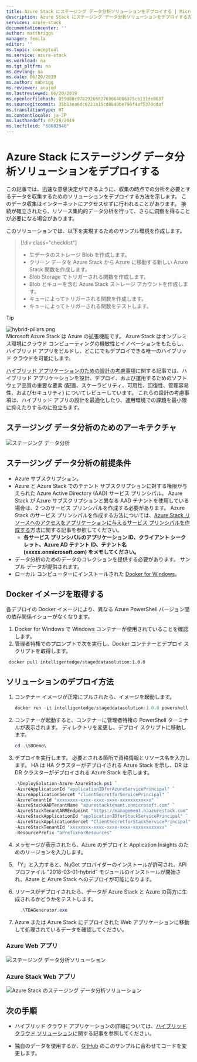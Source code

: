 ```yaml
---
title: Azure Stack にステージング データ分析ソリューションをデプロイする | Microsoft Docs
description: Azure Stack にステージング データ分析ソリューションをデプロイする方法について説明します
services: azure-stack
documentationcenter: ''
author: mattbriggs
manager: femila
editor: ''
ms.topic: conceptual
ms.service: azure-stack
ms.workload: na
ms.tgt_pltfrm: na
ms.devlang: na
ms.date: 06/20/2019
ms.author: mabrigg
ms.reviewer: anajod
ms.lastreviewed: 06/20/2019
ms.openlocfilehash: 859d80c9782926602769664006375cb131de8637
ms.sourcegitcommit: 35b13ea6dc0221a15cd0840be796f4af5370ddaf
ms.translationtype: HT
ms.contentlocale: ja-JP
ms.lasthandoff: 07/29/2019
ms.locfileid: "68602940"
---
```

# <a name="deploy-a-staged-data-analytics-solution-to-azure-stack"></a>Azure Stack にステージング データ分析ソリューションをデプロイする

この記事では、迅速な意思決定ができるように、収集の時点での分析を必要とするデータを収集するためのソリューションをデプロイする方法を示します。 このデータ収集はインターネットにアクセスせずに行われることがあります。 接続が確立されたら、リソース集約的データ分析を行って、さらに洞察を得ることが必要になる場合があります。

このソリューションでは、以下を実現するためのサンプル環境を作成します。

> [!div class="checklist"]
> - 生データのストレージ Blob を作成します。
> - クリーン データを Azure Stack から Azure に移動する新しい Azure Stack 関数を作成します。
> - Blob Storage でトリガーされる関数を作成します。
> - Blob とキューを含む Azure Stack ストレージ アカウントを作成します。
> - キューによってトリガーされる関数を作成します。
> - キューによってトリガーされる関数をテストします。

> [!Tip]  
> ![hybrid-pillars.png](./media/azure-stack-solution-cloud-burst/hybrid-pillars.png)  
> Microsoft Azure Stack は Azure の拡張機能です。 Azure Stack はオンプレミス環境にクラウド コンピューティングの機敏性とイノベーションをもたらし、ハイブリッド アプリをビルドし、どこにでもデプロイできる唯一のハイブリッド クラウドを可能にします。  
> 
> [ハイブリッド アプリケーションのための設計の考慮事項](azure-stack-edge-pattern-overview.md)に関する記事では、ハイブリッド アプリケーションを設計、デプロイ、および運用するためのソフトウェア品質の重要な要素 (配置、スケーラビリティ、可用性、回復性、管理容易性、およびセキュリティ) についてレビューしています。 これらの設計の考慮事項は、ハイブリッド アプリの設計を最適化したり、運用環境での課題を最小限に抑えたりするのに役立ちます。

## <a name="architecture-for-staged-data-analytics"></a>ステージング データ分析のためのアーキテクチャ

![ステージング データ分析](media/azure-stack-solution-staged-data/image1.png)

## <a name="prerequisites-for-staged-data-analytics"></a>ステージング データ分析の前提条件

  - Azure サブスクリプション。
  - Azure と Azure Stack でのテナント サブスクリプションに対する権限が与えられた Azure Active Directory (AAD) サービス プリンシパル。 Azure Stack が Azure サブスクリプションと異なる AAD テナントを使用している場合は、2 つのサービス プリンシパルを作成する必要があります。 Azure Stack のサービス プリンシパルを作成する方法については、[Azure Stack リソースへのアクセスをアプリケーションに与えるサービス プリンシパルを作成する](https://docs.microsoft.com/azure-stack/user/azure-stack-create-service-principals)方法に関する記事を参照してください。
      - **各サービス プリンシパルのアプリケーション ID、クライアント シークレット、Azure AD テナント ID、テナント名 (xxxxx.onmicrosoft.com) をメモしてください。**
  - データ分析のためのデータのコレクションを提供する必要があります。 サンプル データが提供されます。
  - ローカル コンピューターにインストールされた [Docker for Windows](https://docs.docker.com/docker-for-windows/)。

## <a name="get-the-docker-image"></a>Docker イメージを取得する

各デプロイの Docker イメージにより、異なる Azure PowerShell バージョン間の依存関係イシューがなくなります。
1.  Docker for Windows で Windows コンテナーが使用されていることを確認します。
2.  管理者特権でのプロンプトで次を実行し、Docker コンテナーとデプロイ スクリプトを取得します。

```
 docker pull intelligentedge/stageddatasolution:1.0.0
```

## <a name="deploy-the-solution"></a>ソリューションのデプロイ方法

1.  コンテナー イメージが正常にプルされたら、イメージを起動します。

      ```powershell  
      docker run -it intelligentedge/stageddatasolution:1.0.0 powershell
      ```

2.  コンテナーが起動すると、コンテナーに管理者特権の PowerShell ターミナルが表示されます。 ディレクトリを変更し、デプロイ スクリプトに移動します。

      ```powershell  
      cd .\SDDemo\
      ```

3.  デプロイを実行します。 必要とされる箇所で資格情報とリソース名を入力します。 HA は HA クラスターがデプロイされる Azure Stack を示し、DR は DR クラスターがデプロイされる Azure Stack を示します。

      ```powershell
      .\DeploySolution-Azure-AzureStack.ps1 `
      -AzureApplicationId "applicationIDforAzureServicePrincipal" `
      -AzureApplicationSercet "clientSecretforServicePrincipal" `
      -AzureTenantId "xxxxxxxx-xxxx-xxxx-xxxx-xxxxxxxxxxxx" `
      -AzureStackAADTenantName "azurestacktenant.onmicrosoft.com" `
      -AzureStackTenantARMEndpoint "https://management.haazurestack.com" `
      -AzureStackApplicationId "applicationIDforStackServicePrincipal" `
      -AzureStackApplicationSercet "ClientSecretforStackServicePrincipal" `
      -AzureStackTenantId "xxxxxxxx-xxxx-xxxx-xxxx-xxxxxxxxxxxx" `
      -ResourcePrefix "aPrefixForResources"
      ```

1.  メッセージが表示されたら、Azure のデプロイと Application Insights のためのリージョンを入力します。

2.  「Y」と入力すると、NuGet プロバイダーのインストールが許可され、API プロファイル "2018-03-01-hybrid" モジュールのインストールが開始され、Azure と Azure Stack へのデプロイが可能になります。

3.  リソースがデプロイされたら、データが Azure Stack と Azure の両方に生成されるかどうかをテストします。

    ```powershell  
      .\TDAGenerator.exe
    ```

4.  Azure または Azure Stack にデプロイされた Web アプリケーションに移動して処理されているデータを確認してください。

### <a name="azure-web-app"></a>Azure Web アプリ
 
![ステージング データ分析ソリューション](media/azure-stack-solution-staged-data/image2.png)
 
### <a name="azure-stack-web-app"></a>Azure Stack Web アプリ
 
![Azure Stack のステージング データ分析ソリューション](media/azure-stack-solution-staged-data/image3.png)

## <a name="next-steps"></a>次の手順

  - ハイブリッド クラウド アプリケーションの詳細については、[ハイブリッド クラウド ソリューション](https://aka.ms/azsdevtutorials)に関する記事を参照してください。

  - 独自のデータを使用するか、[GitHub](https://github.com/Azure-Samples/azure-intelligent-edge-patterns) のこのサンプルに合わせてコードを変更します。
